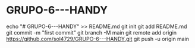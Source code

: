 # GRUPO-6---HANDY
echo "# GRUPO-6---HANDY" >> README.md
git init
git add README.md
git commit -m "first commit"
git branch -M main
git remote add origin https://github.com/sol4729/GRUPO-6---HANDY.git
git push -u origin main
